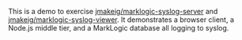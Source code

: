 This is a demo to exercise [jmakeig/marklogic-syslog-server](jmakeig/marklogic-syslog-server) and [jmakeig/marklogic-syslog-viewer](jmakeig/marklogic-syslog-viewer). It demonstrates a browser client, a Node.js middle tier, and a MarkLogic database all logging to syslog.
